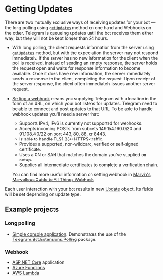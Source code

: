 # Getting Updates

There are two mutually exclusive ways of receiving updates for your bot — the long polling using [`getUpdates`] method on one hand and Webhooks on the other. Telegram is queueing updates until the bot receives them either way, but they will not be kept longer than 24 hours.

- With long polling, the client requests information from the server using [`getUpdates`] method, but with the expectation the server may not respond immediately. If the server has no new information for the client when the poll is received, instead of sending an empty response, the server holds the request open and waits for response information to become available. Once it does have new information, the server immediately sends a response to the client, completing the request. Upon receipt of the server response, the client often immediately issues another server request.
- [Setting a webhook] means you supplying Telegram with a location in the form of an URL, on which your bot listens for updates. Telegram need to be able to connect and post updates to that URL.
To be able to handle webhook updates you'll need a server that:
  - Supports IPv4, IPv6 is currently not supported for webhooks.
  - Accepts incoming POSTs from subnets 149.154.160.0/20 and 91.108.4.0/22 on port 443, 80, 88, or 8443.
  - Is able to handle TLS1.2(+) HTTPS-traffic.
  - Provides a supported, non-wildcard, verified or self-signed certificate.
  - Uses a CN or SAN that matches the domain you’ve supplied on setup.
  - Supplies all intermediate certificates to complete a verification chain.

  You can find more useful information on setting webhook in [Marvin's Marvellous Guide to All Things Webhook]

Each user interaction with your bot results in new
[Update] object. Its fields will be set depending on update type.

## Example projects

### Long polling

- [Simple console application]. Demonstrates the use of the [Telegram.Bot.Extensions.Polling] package.

### Webhook

- [ASP.NET Core] application
- [Azure Functions]
- [AWS Lambda]

[`getUpdates`]: https://core.telegram.org/bots/api#getupdates
[Setting a webhook]: https://core.telegram.org/bots/api#setwebhook
[Update]: https://github.com/Fedorus/Telegram.Bot/blob/master/src/Telegram.Bot/Types/Update.cs
[Marvin's Marvellous Guide to All Things Webhook]: https://core.telegram.org/bots/webhooks
[Simple console application]: https://github.com/TelegramBots/Telegram.Bot.Examples/tree/master/Telegram.Bot.Examples.Polling
[Telegram.Bot.Extensions.Polling]:https://github.com/TelegramBots/Telegram.Bot.Extensions.Polling
[ASP.NET Core]: https://github.com/TelegramBots/Telegram.Bot.Examples/tree/master/Telegram.Bot.Examples.WebHook
[Azure Functions]: https://github.com/TelegramBots/Telegram.Bot.Examples/tree/master/Serverless/Telegram.Bot.Examples.AzureFunctions.WebHook
[AWS Lambda]: https://github.com/TelegramBots/Telegram.Bot.Examples/tree/master/Serverless/Telegram.Bot.Examples.AwsLambda.WebHook
